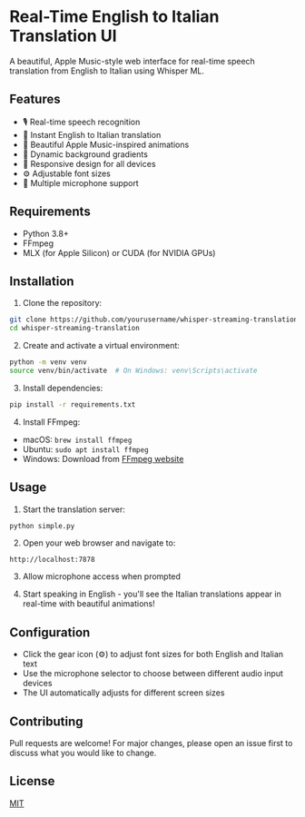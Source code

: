 # Real-Time English to Italian Translation UI

A beautiful, Apple Music-style web interface for real-time speech translation from English to Italian using Whisper ML.

## Features

- 🎙️ Real-time speech recognition
- 🔄 Instant English to Italian translation
- 💫 Beautiful Apple Music-inspired animations
- 🎨 Dynamic background gradients
- 📱 Responsive design for all devices
- ⚙️ Adjustable font sizes
- 🎯 Multiple microphone support

## Requirements

- Python 3.8+
- FFmpeg
- MLX (for Apple Silicon) or CUDA (for NVIDIA GPUs)

## Installation

1. Clone the repository:
```bash
git clone https://github.com/yourusername/whisper-streaming-translation
cd whisper-streaming-translation
```

2. Create and activate a virtual environment:
```bash
python -m venv venv
source venv/bin/activate  # On Windows: venv\Scripts\activate
```

3. Install dependencies:
```bash
pip install -r requirements.txt
```

4. Install FFmpeg:
- macOS: `brew install ffmpeg`
- Ubuntu: `sudo apt install ffmpeg`
- Windows: Download from [FFmpeg website](https://ffmpeg.org/download.html)

## Usage

1. Start the translation server:
```bash
python simple.py
```

2. Open your web browser and navigate to:
```
http://localhost:7878
```

3. Allow microphone access when prompted

4. Start speaking in English - you'll see the Italian translations appear in real-time with beautiful animations!

## Configuration

- Click the gear icon (⚙️) to adjust font sizes for both English and Italian text
- Use the microphone selector to choose between different audio input devices
- The UI automatically adjusts for different screen sizes

## Contributing

Pull requests are welcome! For major changes, please open an issue first to discuss what you would like to change.

## License

[MIT](LICENSE)

